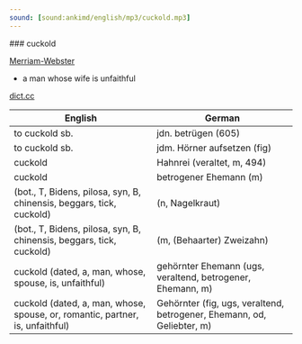 ```yaml
---
sound: [sound:ankimd/english/mp3/cuckold.mp3]
---
```


\### cuckold

[Merriam-Webster](https://www.merriam-webster.com/dictionary/cuckold)

- a man whose wife is unfaithful

[dict.cc](https://www.dict.cc/cuckold)

| English        | German       |
| -------------- | ------------ |
| to cuckold sb. | jdn. betrügen (605) |
| to cuckold sb. | jdm. Hörner aufsetzen (fig) |
| cuckold | Hahnrei (veraltet, m, 494) |
| cuckold | betrogener Ehemann (m) |
|  (bot., T, Bidens, pilosa, syn, B, chinensis, beggars, tick, cuckold) |  (n, Nagelkraut) |
|  (bot., T, Bidens, pilosa, syn, B, chinensis, beggars, tick, cuckold) |  (m, (Behaarter) Zweizahn) |
| cuckold (dated, a, man, whose, spouse, is, unfaithful) | gehörnter Ehemann (ugs, veraltend, betrogener, Ehemann, m) |
| cuckold (dated, a, man, whose, spouse, or, romantic, partner, is, unfaithful) | Gehörnter (fig, ugs, veraltend, betrogener, Ehemann, od, Geliebter, m) |
